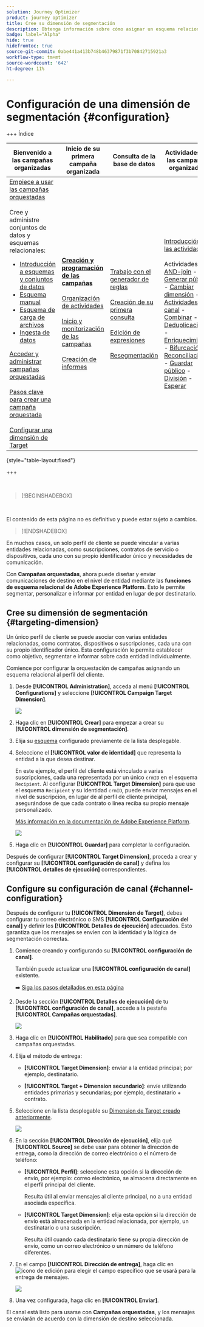 ```yaml
---
solution: Journey Optimizer
product: journey optimizer
title: Cree su dimensión de segmentación
description: Obtenga información sobre cómo asignar un esquema relacional al perfil del cliente
badge: label="Alpha"
hide: true
hidefromtoc: true
source-git-commit: 0abe441a413b748b46379871f3b70842715921a3
workflow-type: tm+mt
source-wordcount: '642'
ht-degree: 11%

---
```



# Configuración de una dimensión de segmentación {#configuration}

+++ Índice

| Bienvenido a las campañas organizadas | Inicio de su primera campaña organizada | Consulta de la base de datos | Actividades de las campañas organizadas |
|---|---|---|---|
| [Empiece a usar las campañas orquestadas](gs-orchestrated-campaigns.md)<br/><br/>Cree y administre conjuntos de datos y esquemas relacionales:</br> <ul><li>[Introducción a esquemas y conjuntos de datos](gs-schemas.md)</li><li>[Esquema manual](manual-schema.md)</li><li>[Esquema de carga de archivos](file-upload-schema.md)</li><li>[Ingesta de datos](ingest-data.md)</li></ul>[Acceder y administrar campañas orquestadas](access-manage-orchestrated-campaigns.md)<br/><br/>[Pasos clave para crear una campaña orquestada](gs-campaign-creation.md)<br/><br/>[Configurar una dimensión de Target](target-dimension.md) | <b>[Creación y programación de las campañas](create-orchestrated-campaign.md)</b><br/><br/>[Organización de actividades](orchestrate-activities.md)<br/><br/>[Inicio y monitorización de las campañas](start-monitor-campaigns.md)<br/><br/>[Creación de informes](reporting-campaigns.md) | [Trabajo con el generador de reglas](orchestrated-rule-builder.md)<br/><br/>[Creación de su primera consulta](build-query.md)<br/><br/>[Edición de expresiones](edit-expressions.md)<br/><br/>[Resegmentación](retarget.md) | [Introducción a las actividades](activities/about-activities.md)<br/><br/>Actividades:<br/>[AND-join](activities/and-join.md) - [Generar público](activities/build-audience.md) - [Cambiar dimensión](activities/change-dimension.md) - [Actividades del canal](activities/channels.md) - [Combinar](activities/combine.md) - [Deduplicación](activities/deduplication.md) - [Enriquecimiento](activities/enrichment.md) - [Bifurcación](activities/fork.md) - [Reconciliación](activities/reconciliation.md) - [Guardar público](activities/save-audience.md) - [División](activities/split.md) - [Esperar](activities/wait.md) |

{style="table-layout:fixed"}

+++


<br/>

>[!BEGINSHADEBOX]

</br>

El contenido de esta página no es definitivo y puede estar sujeto a cambios.

>[!ENDSHADEBOX]

En muchos casos, un solo perfil de cliente se puede vincular a varias entidades relacionadas, como suscripciones, contratos de servicio o dispositivos, cada uno con su propio identificador único y necesidades de comunicación.

Con **Campañas orquestadas**, ahora puede diseñar y enviar comunicaciones de destino en el nivel de entidad mediante las **funciones de esquema relacional de Adobe Experience Platform**. Esto le permite segmentar, personalizar e informar por entidad en lugar de por destinatario.

## Cree su dimensión de segmentación {#targeting-dimension}

Un único perfil de cliente se puede asociar con varias entidades relacionadas, como contratos, dispositivos o suscripciones, cada una con su propio identificador único. Esta configuración le permite establecer como objetivo, segmentar e informar sobre cada entidad individualmente.

Comience por configurar la orquestación de campañas asignando un esquema relacional al perfil del cliente.

1. Desde **[!UICONTROL Administration]**, acceda al menú **[!UICONTROL Configurations]** y seleccione **[!UICONTROL Campaign Target Dimension]**.

   ![](assets/target-dimension-1.png)

1. Haga clic en **[!UICONTROL Crear]** para empezar a crear su **[!UICONTROL dimensión de segmentación]**.

1. Elija su [esquema](gs-schemas.md) configurado previamente &#x200B;de la lista desplegable.

1. Seleccione el **[!UICONTROL valor de identidad]** que representa la entidad a la que desea destinar.

   En este ejemplo, el perfil del cliente está vinculado a varias suscripciones, cada una representada por un único `crmID` en el esquema `Recipient`. Al configurar **[!UICONTROL Target Dimension]** para que use el esquema `Recipient` y su identidad `crmID`, puede enviar mensajes en el nivel de suscripción, en lugar de al perfil de cliente principal, asegurándose de que cada contrato o línea reciba su propio mensaje personalizado.

   [Más información en la documentación de Adobe Experience Platform](https://experienceleague.adobe.com/en/docs/experience-platform/xdm/schema/composition#identity).

   ![](assets/target-dimension-2.png)

1. Haga clic en **[!UICONTROL Guardar]** para completar la configuración.

Después de configurar **[!UICONTROL Target Dimension]**, proceda a crear y configurar su **[!UICONTROL configuración de canal]** y defina los **[!UICONTROL detalles de ejecución]** correspondientes.

## Configure su configuración de canal {#channel-configuration}

Después de configurar tu **[!UICONTROL Dimension de Target]**, debes configurar tu correo electrónico o SMS **[!UICONTROL Configuración del canal]** y definir los **[!UICONTROL Detalles de ejecución]** adecuados. Esto garantiza que los mensajes se envíen con la identidad y la lógica de segmentación correctas.

1. Comience creando y configurando su **[!UICONTROL configuración de canal]**.

   También puede actualizar una **[!UICONTROL configuración de canal]** existente.

   ➡️ [Siga los pasos detallados en esta página](../email/surface-personalization.md)

1. Desde la sección **[!UICONTROL Detalles de ejecución]** de tu **[!UICONTROL configuración de canal]**, accede a la pestaña **[!UICONTROL Campañas orquestadas]**.

   ![](assets/target-dimension-3.png)

1. Haga clic en **[!UICONTROL Habilitado]** para que sea compatible con campañas orquestadas.

1. Elija el método de entrega:

   * **[!UICONTROL Target Dimension]**: enviar a la entidad principal; por ejemplo, destinatario.

   * **[!UICONTROL Target + Dimension secundario]**: envíe utilizando entidades primarias y secundarias; por ejemplo, destinatario + contrato.

1. Seleccione en la lista desplegable su [Dimension de Target creado anteriormente](#targeting-dimension).

   ![](assets/target-dimension-4.png)

1. En la sección **[!UICONTROL Dirección de ejecución]**, elija qué **[!UICONTROL Source]** se debe usar para obtener la dirección de entrega, como la dirección de correo electrónico o el número de teléfono:

   * **[!UICONTROL Perfil]**: seleccione esta opción si la dirección de envío, por ejemplo: correo electrónico, se almacena directamente en el perfil principal del cliente.

     Resulta útil al enviar mensajes al cliente principal, no a una entidad asociada específica.

   * **[!UICONTROL Target Dimension]**: elija esta opción si la dirección de envío está almacenada en la entidad relacionada, por ejemplo, un destinatario o una suscripción.

     Resulta útil cuando cada destinatario tiene su propia dirección de envío, como un correo electrónico o un número de teléfono diferentes.

1. En el campo **[!UICONTROL Dirección de entrega]**, haga clic en ![icono de edición](assets/do-not-localize/edit.svg) para elegir el campo específico que se usará para la entrega de mensajes.

   ![](assets/target-dimension-4.png)

1. Una vez configurada, haga clic en **[!UICONTROL Enviar]**.

El canal está listo para usarse con **Campañas orquestadas**, y los mensajes se enviarán de acuerdo con la dimensión de destino seleccionada.
